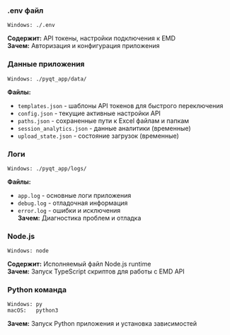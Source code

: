 

### .env файл
```
Windows: ./.env

```
**Содержит:** API токены, настройки подключения к EMD  
**Зачем:** Авторизация и конфигурация приложения

### Данные приложения
```
Windows: ./pyqt_app/data/

```
**Файлы:**
- `templates.json` - шаблоны API токенов для быстрого переключения
- `config.json` - текущие активные настройки API
- `paths.json` - сохраненные пути к Excel файлам и папкам
- `session_analytics.json` - данные аналитики (временные)
- `upload_state.json` - состояние загрузок (временные)

### Логи
```
Windows: ./pyqt_app/logs/

```
**Файлы:**
- `app.log` - основные логи приложения
- `debug.log` - отладочная информация
- `error.log` - ошибки и исключения  
**Зачем:** Диагностика проблем и отладка

### Node.js
```
Windows: node

```
**Содержит:** Исполняемый файл Node.js runtime  
**Зачем:** Запуск TypeScript скриптов для работы с EMD API

### Python команда
```
Windows: py
macOS:   python3
```
**Зачем:** Запуск Python приложения и установка зависимостей 